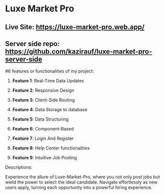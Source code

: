 # Luxe Market Pro

## Live Site: https://luxe-market-pro.web.app/

## Server side repo: https://github.com/kazirauf/luxe-market-pro-server-side

#6  features or functionalities of my project:

1. **Feature 1**: Real-Time Data Updates

2. **Feature 2**: Responsive Design

3. **Feature 3**: Client-Side Routing

4. **Feature 4**: Data Storage to database

5. **Feature 5**: Data Structuring

6. **Feature 6**: Component-Based

7. **Feature 7**: Login And Register

8. **Feature 8**: Help Center functionalities

9. **Feature 9**: Intuitive Job Posting

Descriptions: 

Experience the allure of Luxe-Market-Pro, where you not only post jobs but wield the power to
select the ideal candidate. Navigate effortlessly as new users apply, turning each opportunity into
a powerful hiring experience.
